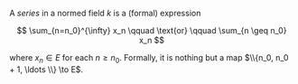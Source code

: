 A *series* in a normed field $k$ is a (formal) expression

$$
\sum_{n=n_0}^{\infty} x_n \qquad \text{or} \qquad \sum_{n \geq n_0} x_n
$$

where $x_n \in E$ for each $n \geq n_0$. Formally, it is nothing but a map $\\{n_0, n_0 + 1, \ldots \\} \to E$.
